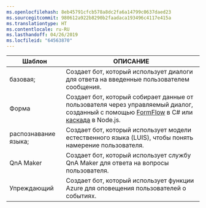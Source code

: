```yaml
---
ms.openlocfilehash: 8eb45791cfcb578a8dc2fa6a14799c0637daed23
ms.sourcegitcommit: 980612a922b8290b2faadaca193496c4117e415a
ms.translationtype: HT
ms.contentlocale: ru-RU
ms.lasthandoff: 04/26/2019
ms.locfileid: "64563870"
---
```

|        Шаблон        |                                                                                                         ОПИСАНИЕ                                                                                                         |
|------------------------|-----------------------------------------------------------------------------------------------------------------------------------------------------------------------------------------------------------------------------|
|         базовая;          |                                                                                  Создает бот, который использует диалоги для ответа на введенные пользователем сообщения.                                                                                  |
|          Форма          | Создает бот, который собирает данные от пользователя через управляемый диалог, созданный с помощью [FormFlow](~/dotnet/bot-builder-dotnet-formflow.md) в C# или [каскада](~/nodejs/bot-builder-nodejs-prompts.md) в Node.js. |
| распознавание языка; |                                                                      Создает бот, который использует модели естественного языка (LUIS), чтобы понять намерение пользователя.                                                                      |
|       QnA Maker        |                                                                            Создает бот, который использует службу QnA Maker для ответа на вопросы пользователя.                                                                             |
|       Упреждающий        |                                                                              Создает бот, который использует функции Azure для оповещения пользователей о событиях.                                                                              |

